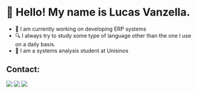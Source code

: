 # 👋 Hello! My name is Lucas Vanzella.

- 🔭 I am currently working on developing ERP systems
- 🔍 I always try to study some type of language other than the one I use on a daily basis.
- 📖 I am a systems analysis student at Unisinos
  
## Contact:
<div>
<a href="https://www.instagram.com/lucasv_k/" target="_blank"><img loading="lazy" src="https://img.shields.io/badge/-Instagram-%23E4405F?style=for-the-badge&logo=instagram&logoColor=white" target="_blank"></a>
<a href = "mailto:lucasvanzellap2@gmail.com"><img loading="lazy" src="https://img.shields.io/badge/Gmail-D14836?style=for-the-badge&logo=gmail&logoColor=white" target="_blank"></a>
<a href="https://www.linkedin.com/in/lucas-vanzella-192995248/" target="_blank"><img loading="lazy" src="https://img.shields.io/badge/-LinkedIn-%230077B5?style=for-the-badge&logo=linkedin&logoColor=white" target="_blank"></a>   
</div>
